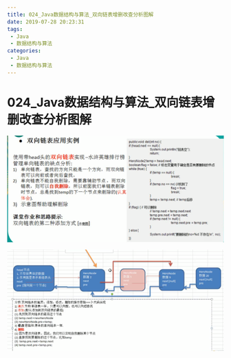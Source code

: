 ```yaml
---
title: 024_Java数据结构与算法_双向链表增删改查分析图解
date: 2019-07-28 20:23:31
tags: 
 - Java
 - 数据结构与算法
categories:
 - Java
 - 数据结构与算法
---
```


# 024_Java数据结构与算法_双向链表增删改查分析图解

![双链表应用实例](https://raw.githubusercontent.com/tomxwd/ImageHosting/master/blog/%E6%95%B0%E6%8D%AE%E7%BB%93%E6%9E%84/024%E5%8F%8C%E9%93%BE%E8%A1%A8%E5%BA%94%E7%94%A8%E5%AE%9E%E4%BE%8B.png)





![双链表图解分析](https://raw.githubusercontent.com/tomxwd/ImageHosting/master/blog/%E6%95%B0%E6%8D%AE%E7%BB%93%E6%9E%84/024%E5%8F%8C%E9%93%BE%E8%A1%A8%E5%9B%BE%E8%A7%A3%E5%88%86%E6%9E%90.png)